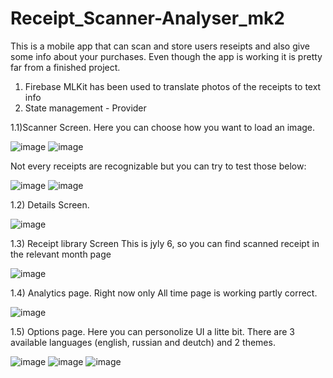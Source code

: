 # Receipt_Scanner-Analyser_mk2
This is a mobile app that can scan and store users reseipts and also give some info about your purchases. Even though the app is working it is pretty far from a finished project.
1) Firebase MLKit has been used to translate photos of the receipts to text info
2) State management - Provider

1.1)Scanner Screen. Here you can choose how you want to load an image.

![image](https://user-images.githubusercontent.com/91117744/177558474-9b6f810b-b2ef-4fd1-a65c-802cdd5a1f5f.png)
![image](https://user-images.githubusercontent.com/91117744/177558527-8cfb78ed-01db-4b1a-a6b1-6974ca310b5b.png)

Not every receipts are recognizable but you can try to test those below:

![image](https://user-images.githubusercontent.com/91117744/177557488-3b9b7b45-7681-4d11-9fb2-e344f2014e80.png)
![image](https://user-images.githubusercontent.com/91117744/177557644-c7f8ea88-2636-4134-a37a-cbda93469408.png)

1.2) Details Screen.

![image](https://user-images.githubusercontent.com/91117744/177558559-94f0faef-1a84-488e-8217-c33df8f98ed8.png)

1.3) Receipt library Screen
This is jyly 6, so you can find scanned receipt in the relevant month page 

![image](https://user-images.githubusercontent.com/91117744/177559038-7c190483-109a-40ad-aaef-560bf5855035.png)

1.4) Analytics page. Right now only All time page is working partly correct.

![image](https://user-images.githubusercontent.com/91117744/177559293-98cfaeba-ccd3-4881-8f30-bfd0fb95ea9a.png)

1.5) Options page. Here you can personolize UI a litte bit. There are 3 available languages (english, russian and deutch) and 2 themes.

![image](https://user-images.githubusercontent.com/91117744/177559981-a514d275-adf7-471f-96f9-f4f456df9e73.png)
![image](https://user-images.githubusercontent.com/91117744/177560037-9b9b0e01-0e95-4548-8929-eda4730f723f.png)
![image](https://user-images.githubusercontent.com/91117744/177560065-1072494e-c0b2-43c6-a1a7-7d1025e8c0c0.png)
